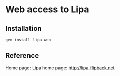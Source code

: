 Web access to Lipa
=======================================================

Installation
-----------------------------------------------------
`gem install lipa-web`

Reference
----------------------------------
Home page: 
Lipa home page: http://lipa.flipback.net
